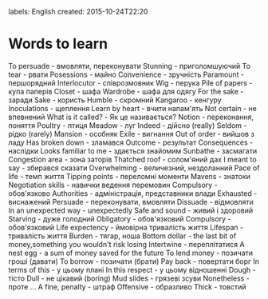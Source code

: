 labels: English
created: 2015-10-24T22:20

# Words to learn

To persuade - вмовляти, переконувати
Stunning - приголомшуючий
To tear - рвати
Posessions - майно
Convenience - зручність
Paramount - першорядний
Interlocutor - співрозмовник
Wig - перука
Pile of papers - купа паперів
Closet - шафа
Wardrobe - шафа для одягу
For the sake - заради
Sake - користь
Humble - скромний
Kangaroo - кенгуру
Inoculations - щеплення
Learn by heart - вчити напам'ять
Not certain - не впевнений
What is it called? - Як це називається?
Notion - переконання, поняття
Poultry - птиця
Meadow - луг
Indeed - дійсно (really)
Seldom - рідко (rarely)
Mansion - особняк
Exile - вигнання
Out of order - вийшов з ладу
Has broken down - зламався
Outcome - результат
Consequences - наслідки
Looks familiar to me - здається знайомим
Sunbathe - засмагати
Congestion area - зона заторів
Thatched roof - солом'яний дах
I meant to say - збирався сказати
Overwhelming - величезний, нездоланний
Pace of life - темп життя
Tipping points - переломні моменти
Mavens - знатоки
Negotiation skills - навички ведення перемовин
Compulsory - обов'язково
Authorities - адміністрація, представники влади
Exhausted - виснажений
Persuade - переконувати, вмовляти
Dissuade - відмовляти
In an unexpected way - unexpectedly
Safe and sound - живий і здоровий
Starving - дуже голодний
Obligatory - обов'язковий
Compulsory - обов'язковий
Life expectency - ймовірна тривалість життя
Lifespan - тривалість життя
Burden - тягар, ноша
Bottom dollar - the last bit of money,something you wouldn't risk losing
Intertwine - переплітатися
A nest egg - a sum of money saved for the future
To lend money - позичати гроші (давати)
To borrow - позичати (брати)
Pay back - повертати борг
In terms of this - у цьому плані
In this respect - у цьому відношенні
Dough - тісто
Dull - не цікавий (boring)
Mud slides - грязеві зсуви
Nonetheless - проте ...
A fine, penalty - штраф
Offensive - образливо
Thick - товстий
